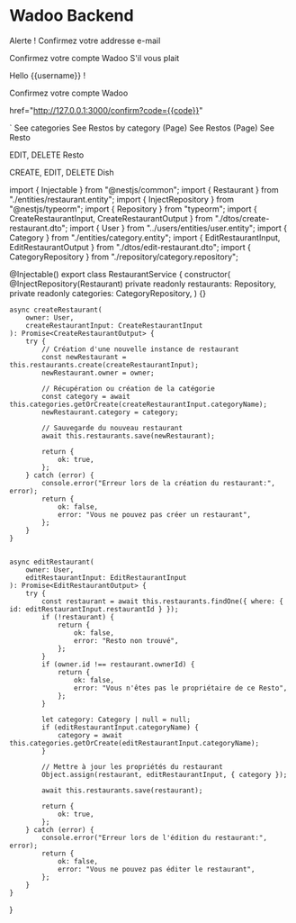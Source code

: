 # Wadoo Backend
Alerte ! Confirmez votre addresse e-mail

Confirmez votre compte Wadoo S'il vous plait

Hello {{username}} !

 Confirmez votre compte Wadoo

 href="http://127.0.0.1:3000/confirm?code={{code}}"


`
See categories
See Restos by category (Page)
See Restos (Page)
See Resto

EDIT, DELETE Resto

CREATE, EDIT, DELETE Dish

import { Injectable } from "@nestjs/common";
import { Restaurant } from "./entities/restaurant.entity";
import { InjectRepository } from "@nestjs/typeorm";
import {  Repository } from "typeorm";
import { CreateRestaurantInput, CreateRestaurantOutput } from "./dtos/create-restaurant.dto";
import { User } from "../users/entities/user.entity";
import { Category } from "./entities/category.entity";
import { EditRestaurantInput, EditRestaurantOutput } from "./dtos/edit-restaurant.dto";
import { CategoryRepository } from "./repository/category.repository";

@Injectable()
export class RestaurantService {
    constructor(
        @InjectRepository(Restaurant)
        private readonly restaurants: Repository<Restaurant>,
        private readonly categories: CategoryRepository,
    ) {}

    async createRestaurant(
        owner: User,
        createRestaurantInput: CreateRestaurantInput
    ): Promise<CreateRestaurantOutput> {
        try {
            // Création d'une nouvelle instance de restaurant
            const newRestaurant = this.restaurants.create(createRestaurantInput);
            newRestaurant.owner = owner;
    
            // Récupération ou création de la catégorie
            const category = await this.categories.getOrCreate(createRestaurantInput.categoryName);
            newRestaurant.category = category;
    
            // Sauvegarde du nouveau restaurant
            await this.restaurants.save(newRestaurant);
    
            return {
                ok: true,
            };
        } catch (error) {
            console.error("Erreur lors de la création du restaurant:", error);
            return {
                ok: false,
                error: "Vous ne pouvez pas créer un restaurant",
            };
        }
    }
    

    async editRestaurant(
        owner: User,
        editRestaurantInput: EditRestaurantInput
    ): Promise<EditRestaurantOutput> {
        try {
            const restaurant = await this.restaurants.findOne({ where: { id: editRestaurantInput.restaurantId } });
            if (!restaurant) {
                return {
                    ok: false,
                    error: "Resto non trouvé",
                };
            }
            if (owner.id !== restaurant.ownerId) {
                return {
                    ok: false,
                    error: "Vous n'êtes pas le propriétaire de ce Resto",
                };
            }

            let category: Category | null = null;
            if (editRestaurantInput.categoryName) {
                category = await this.categories.getOrCreate(editRestaurantInput.categoryName);
            }

            // Mettre à jour les propriétés du restaurant
            Object.assign(restaurant, editRestaurantInput, { category });

            await this.restaurants.save(restaurant);

            return {
                ok: true,
            };
        } catch (error) {
            console.error("Erreur lors de l'édition du restaurant:", error);
            return {
                ok: false,
                error: "Vous ne pouvez pas éditer le restaurant",
            };
        }
    }
}
